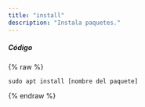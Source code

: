 ```yaml
---
title: "install"
description: "Instala paquetes."
---
```

##### Código

{% raw %}
~~~liquid
sudo apt install [nombre del paquete]
~~~
{% endraw %}
